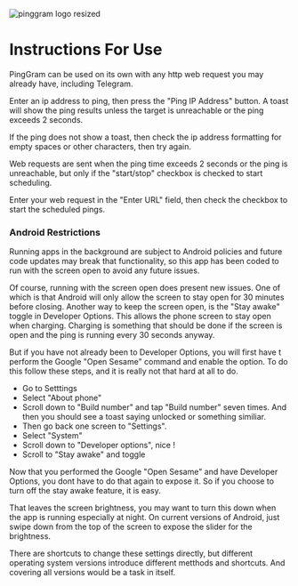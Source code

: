 ![pinggram logo resized](https://github.com/KaiKai7/PingGram/assets/87836320/9e4a3264-2c62-4449-ac6b-ba43e15a546f)

# Instructions For Use

PingGram can be used on its own with any http web request you may already have, including Telegram.

Enter an ip address to ping, then press the "Ping IP Address" button. A toast will show the ping results unless the target is unreachable or the ping exceeds 2 seconds.

If the ping does not show a toast, then check the ip address formatting for empty spaces or other characters, then try again.

Web requests are sent when the ping time exceeds 2 seconds or the ping is unreachable, but only if the "start/stop" checkbox is checked to start scheduling.

Enter your web request in the "Enter URL" field, then check the checkbox to start the scheduled pings.

### Android Restrictions

Running apps in the background are subject to Android policies and future code updates may break that functionality, so this app has been coded to run with the screen open to avoid any future issues.

Of course, running with the screen open does present new issues. One of which is that Android will only allow the screen to stay open for 30 minutes before closing. Another way to keep the screen open, is the "Stay awake" toggle in Developer Options. This allows the phone screen to stay open when charging. Charging is something that should be done if the screen is open and the ping is running every 30 seconds anyway.

But if you have not already been to Developer Options, you will first have t perform the Google "Open Sesame" command and enable the option. To do this follow these steps, and it is really not that hard at all to do.

* Go to Setttings
* Select "About phone"
* Scroll down to "Build number" and tap "Build number" seven times. And then you should see a toast saying unlocked or something similiar.
* Then go back one screen to "Settings".
* Select "System"
* Scroll down to "Developer options", nice !
* Scroll to "Stay awake" and toggle

Now that you performed the Google "Open Sesame" and have Developer Options, you dont have to do that again to expose it. So if you choose to turn off the stay awake feature, it is easy.

That leaves the screen brightness, you may want to turn this down when the app is running especially at night. On current versions of Android, just swipe down from the top of the screen to expose the slider for the brightness.

There are shortcuts to change these settings directly, but different operating system versions introduce different metthods and shortcuts. And covering all versions would be a task in itself.
